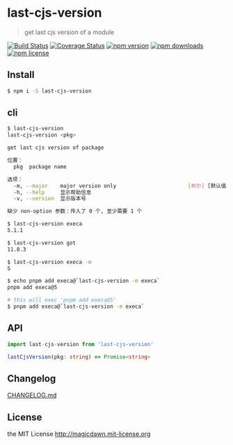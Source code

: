 # last-cjs-version

> get last cjs version of a module

<!-- not supported -->
<!-- https://img.shields.io/github/workflow/status/magicdawn/last-cjs-version/ci.yml/master -->

<!-- style -->
<!-- https://github.com/magicdawn/last-cjs-version/actions/workflows/ci.yml/badge.svg -->

[![Build Status](https://img.shields.io/github/checks-status/magicdawn/last-cjs-version/master?style=flat-square)](https://github.com/magicdawn/last-cjs-version/actions/workflows/ci.yml)
[![Coverage Status](https://img.shields.io/codecov/c/github/magicdawn/last-cjs-version.svg?style=flat-square)](https://codecov.io/gh/magicdawn/last-cjs-version)
[![npm version](https://img.shields.io/npm/v/last-cjs-version.svg?style=flat-square)](https://www.npmjs.com/package/last-cjs-version)
[![npm downloads](https://img.shields.io/npm/dm/last-cjs-version.svg?style=flat-square)](https://www.npmjs.com/package/last-cjs-version)
[![npm license](https://img.shields.io/npm/l/last-cjs-version.svg?style=flat-square)](http://magicdawn.mit-license.org)

## Install

```sh
$ npm i -S last-cjs-version
```

## cli

```sh
$ last-cjs-version
last-cjs-version <pkg>

get last cjs version of package

位置：
  pkg  package name                                                     [字符串]

选项：
  -m, --major    major version only                       [布尔] [默认值: false]
  -h, --help     显示帮助信息                                             [布尔]
  -v, --version  显示版本号                                               [布尔]

缺少 non-option 参数：传入了 0 个, 至少需要 1 个
```

```sh
$ last-cjs-version execa
5.1.1

$ last-cjs-version got
11.8.3

$ last-cjs-version execa -m
5

$ echo pnpm add execa@`last-cjs-version -m execa`
pnpm add execa@5

# this will exec 'pnpm add execa@5'
$ pnpm add execa@`last-cjs-version -m execa`
```

## API

```ts
import last-cjs-version from 'last-cjs-version'

lastCjsVersion(pkg: string) => Promise<string>
```

## Changelog

[CHANGELOG.md](CHANGELOG.md)

## License

the MIT License http://magicdawn.mit-license.org
